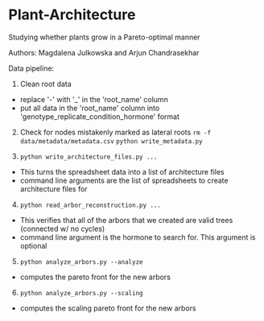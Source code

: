 # Plant-Architecture
Studying whether plants grow in a Pareto-optimal manner

Authors: Magdalena Julkowska and Arjun Chandrasekhar

Data pipeline: 

1. Clean root data
- replace '-' with '_' in the 'root_name' column
- put all data in the 'root_name' column into 'genotype_replicate_condition_hormone' format

2. Check for nodes mistakenly marked as lateral roots
`rm -f data/metadata/metadata.csv`
`python write_metadata.py`
   
3. `python write_architecture_files.py ...`
- This turns the spreadsheet data into a list of architecture files
- command line arguments are the list of spreadsheets to create architecture files for

4. `python read_arbor_reconstruction.py ...`
- This verifies that all of the arbors that we created are valid trees (connected w/ no cycles)
- command line argument is the hormone to search for. This argument is optional

5. `python analyze_arbors.py --analyze`
- computes the pareto front for the new arbors

6. `python analyze_arbors.py --scaling`
- computes the scaling pareto front for the new arbors
